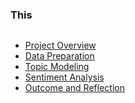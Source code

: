 ### This 

<p align="center">
  <img />
</p>

- [Project Overview](https://pnlpuos.github.io/overview)
- [Data Preparation](https://pnlpuos.github.io/data-preparation)
- [Topic Modeling](https://pnlpuos.github.io/topic-modeling)
- [Sentiment Analysis](https://pnlpuos.github.io/sentiment-analysis)
- [Outcome and Reflection](https://pnlpuos.github.io/outcome)
